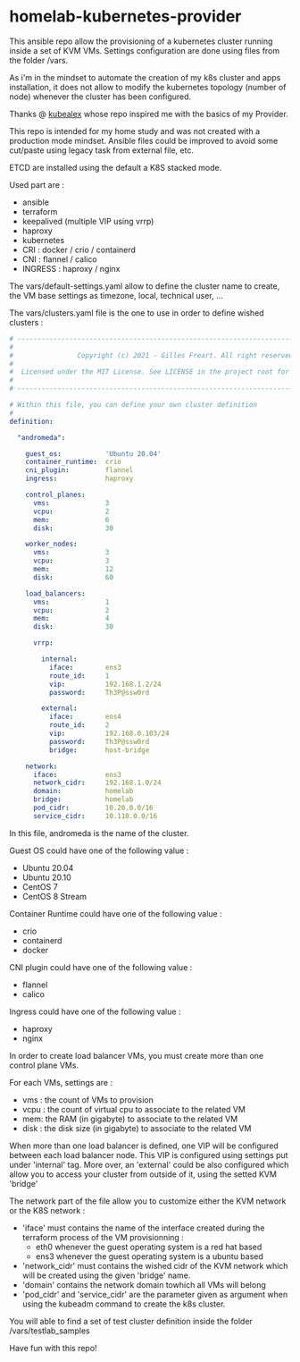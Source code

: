 # homelab-kubernetes-provider

This ansible repo allow the provisioning of a kubernetes cluster running inside a set of KVM VMs.
Settings configuration are done using files from the folder /vars.

As i'm in the mindset to automate the creation of my k8s cluster and apps installation, it does not
allow to modify the kubernetes topology (number of node) whenever the cluster has been configured.

Thanks @ [kubealex](https://github.com/kubealex/libvirt-k8s-provisioner) whose repo inspired me with 
the basics of my Provider.

This repo is intended for my home study and was not created with a production mode mindset. Ansible 
files could be improved to avoid some cut/paste using legacy task from external file, etc.

ETCD are installed using the default a K8S stacked mode.

Used part are :
* ansible 
* terraform
* keepalived (multiple VIP using vrrp)
* haproxy
* kubernetes
* CRI : docker / crio / containerd
* CNI : flannel / calico
* INGRESS : haproxy / nginx

The vars/default-settings.yaml allow to define the cluster name to create, the VM base settings as timezone, local, technical user, ...

The vars/clusters.yaml file is the one to use in order to define wished clusters :

``` yaml
# ------------------------------------------------------------------------------------------ #
#                                                                                            #
#                Copyright (c) 2021 - Gilles Freart. All right reserved                      #
#                                                                                            #
#  Licensed under the MIT License. See LICENSE in the project root for license information.  #
#                                                                                            #
# ------------------------------------------------------------------------------------------ #

# Within this file, you can define your own cluster definition
#
definition:

  "andromeda":

    guest_os:           'Ubuntu 20.04'
    container_runtime:  crio
    cni_plugin:         flannel
    ingress:            haproxy

    control_planes:
      vms:              3
      vcpu:             2
      mem:              6
      disk:             30

    worker_nodes:
      vms:              3
      vcpu:             3
      mem:              12
      disk:             60

    load_balancers:
      vms:              1
      vcpu:             2
      mem:              4
      disk:             30

      vrrp:

        internal:
          iface:        ens3
          route_id:     1
          vip:          192.168.1.2/24
          password:     Th3P@ssw0rd

        external:
          iface:        ens4
          route_id:     2
          vip:          192.168.0.103/24
          password:     Th3P@ssw0rd
          bridge:       host-bridge

    network:
      iface:            ens3
      network_cidr:     192.168.1.0/24
      domain:           homelab
      bridge:           homelab
      pod_cidr:         10.20.0.0/16
      service_cidr:     10.110.0.0/16

```

In this file, andromeda is the name of the cluster.

Guest OS could have one of the following value :
* Ubuntu 20.04
* Ubuntu 20.10
* CentOS 7
* CentOS 8 Stream

Container Runtime could have one of the following value :
* crio
* containerd
* docker

CNI plugin could have one of the following value :
* flannel
* calico

Ingress could have one of the following value :
* haproxy
* nginx

In order to create load balancer VMs, you must create more than one control plane VMs. 

For each VMs, settings are :
* vms : the count of VMs to provision
* vcpu : the count of virtual cpu to associate to the related VM
* mem: the RAM (in gigabyte) to associate to the related VM
* disk : the disk size (in gigabyte) to associate to the related VM

When more than one load balancer is defined, one VIP will be configured between each load balancer node. This VIP is configured
using settings put under 'internal' tag. More over, an 'external' could be also configured which allow you to access your cluster
from outside of it, using the setted KVM  'bridge'

The network part of the file allow you to customize either the KVM network or the K8S network :
* 'iface' must contains the name of the interface created during the terraform process of the VM provisionning :
  * eth0 whenever the guest operating system is a red hat based
  * ens3 whenever the guest operating system is a ubuntu based
* 'network_cidr' must contains the wished cidr of the KVM network which will be created using the given 'bridge' name.
* 'domain' contains the network domain towhich all VMs will belong
* 'pod_cidr' and 'service_cidr' are the parameter given as argument when using the kubeadm command to create the k8s cluster.

You will able to find a set of test cluster definition inside the folder /vars/testlab_samples


Have fun with this repo!
